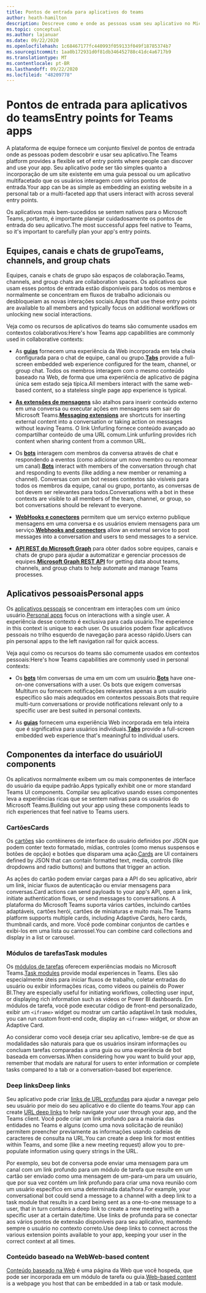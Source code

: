 ```yaml
---
title: Pontos de entrada para aplicativos do teams
author: heath-hamilton
description: Descreve como e onde as pessoas usam seu aplicativo no Microsoft Teams.
ms.topic: conceptual
ms.author: lajanuar
ms.date: 09/22/2020
ms.openlocfilehash: 1c68467177fc440993f059133f049f18785374b7
ms.sourcegitcommit: 1aa0b172931d0f81db346452788c41dc4a6717b9
ms.translationtype: MT
ms.contentlocale: pt-BR
ms.lasthandoff: 09/22/2020
ms.locfileid: "48209778"
---
```

# <a name="entry-points-for-teams-apps"></a><span data-ttu-id="ad73d-103">Pontos de entrada para aplicativos do teams</span><span class="sxs-lookup"><span data-stu-id="ad73d-103">Entry points for Teams apps</span></span>

<span data-ttu-id="ad73d-104">A plataforma de equipe fornece um conjunto flexível de pontos de entrada onde as pessoas podem descobrir e usar seu aplicativo.</span><span class="sxs-lookup"><span data-stu-id="ad73d-104">The Teams platform provides a flexible set of entry points where people can discover and use your app.</span></span> <span data-ttu-id="ad73d-105">Seu aplicativo pode ser tão simples quanto a incorporação de um site existente em uma guia pessoal ou um aplicativo multifacetado que os usuários interagem com vários pontos de entrada.</span><span class="sxs-lookup"><span data-stu-id="ad73d-105">Your app can be as simple as embedding an existing website in a personal tab or a multi-faceted app that users interact with across several entry points.</span></span>

<span data-ttu-id="ad73d-106">Os aplicativos mais bem-sucedidos se sentem nativos para o Microsoft Teams, portanto, é importante planejar cuidadosamente os pontos de entrada do seu aplicativo.</span><span class="sxs-lookup"><span data-stu-id="ad73d-106">The most successful apps feel native to Teams, so it's important to carefully plan your app's entry points.</span></span>

## <a name="teams-channels-and-group-chats"></a><span data-ttu-id="ad73d-107">Equipes, canais e chats de grupo</span><span class="sxs-lookup"><span data-stu-id="ad73d-107">Teams, channels, and group chats</span></span>

<span data-ttu-id="ad73d-108">Equipes, canais e chats de grupo são espaços de colaboração.</span><span class="sxs-lookup"><span data-stu-id="ad73d-108">Teams, channels, and group chats are collaboration spaces.</span></span> <span data-ttu-id="ad73d-109">Os aplicativos que usam esses pontos de entrada estão disponíveis para todos os membros e normalmente se concentram em fluxos de trabalho adicionais ou desbloqueiam as novas interações sociais.</span><span class="sxs-lookup"><span data-stu-id="ad73d-109">Apps that use these entry points are available to all members and typically focus on additional workflows or unlocking new social interactions.</span></span>

<span data-ttu-id="ad73d-110">Veja como os recursos de aplicativos do teams são comumente usados em contextos colaborativos:</span><span class="sxs-lookup"><span data-stu-id="ad73d-110">Here's how Teams app capabilities are commonly used in collaborative contexts:</span></span>

* <span data-ttu-id="ad73d-111">As [**guias**](~/tabs/what-are-tabs.md) fornecem uma experiência da Web incorporada em tela cheia configurada para o chat de equipe, canal ou grupo.</span><span class="sxs-lookup"><span data-stu-id="ad73d-111">[**Tabs**](~/tabs/what-are-tabs.md) provide a full-screen embedded web experience configured for the team, channel, or group chat.</span></span> <span data-ttu-id="ad73d-112">Todos os membros interagem com o mesmo conteúdo baseado na Web, de forma que uma experiência de aplicativo de página única sem estado seja típica.</span><span class="sxs-lookup"><span data-stu-id="ad73d-112">All members interact with the same web-based content, so a stateless single page app experience is typical.</span></span>

* <span data-ttu-id="ad73d-113">[**As extensões de mensagens**](~/messaging-extensions/what-are-messaging-extensions.md) são atalhos para inserir conteúdo externo em uma conversa ou executar ações em mensagens sem sair do Microsoft Teams.</span><span class="sxs-lookup"><span data-stu-id="ad73d-113">[**Messaging extensions**](~/messaging-extensions/what-are-messaging-extensions.md) are shortcuts for inserting external content into a conversation or taking action on messages without leaving Teams.</span></span> <span data-ttu-id="ad73d-114">O link Unfurling fornece conteúdo avançado ao compartilhar conteúdo de uma URL comum.</span><span class="sxs-lookup"><span data-stu-id="ad73d-114">Link unfurling provides rich content when sharing content from a common URL.</span></span>

* <span data-ttu-id="ad73d-115">Os [**bots**](~/bots/what-are-bots.md) interagem com membros da conversa através de chat e respondendo a eventos (como adicionar um novo membro ou renomear um canal).</span><span class="sxs-lookup"><span data-stu-id="ad73d-115">[**Bots**](~/bots/what-are-bots.md) interact with members of the conversation through chat and responding to events (like adding a new member or renaming a channel).</span></span> <span data-ttu-id="ad73d-116">Conversas com um bot nesses contextos são visíveis para todos os membros da equipe, canal ou grupo, portanto, as conversas de bot devem ser relevantes para todos.</span><span class="sxs-lookup"><span data-stu-id="ad73d-116">Conversations with a bot in these contexts are visible to all members of the team, channel, or group, so bot conversations should be relevant to everyone.</span></span>

* <span data-ttu-id="ad73d-117">[**WebHooks e conectores**](~/webhooks-and-connectors/what-are-webhooks-and-connectors.md) permitem que um serviço externo publique mensagens em uma conversa e os usuários enviem mensagens para um serviço.</span><span class="sxs-lookup"><span data-stu-id="ad73d-117">[**Webhooks and connectors**](~/webhooks-and-connectors/what-are-webhooks-and-connectors.md) allow an external service to post messages into a conversation and users to send messages to a service.</span></span>

* <span data-ttu-id="ad73d-118">[**API REST do Microsoft Graph**](https://docs.microsoft.com/graph/teams-concept-overview) para obter dados sobre equipes, canais e chats de grupo para ajudar a automatizar e gerenciar processos de equipes.</span><span class="sxs-lookup"><span data-stu-id="ad73d-118">[**Microsoft Graph REST API**](https://docs.microsoft.com/graph/teams-concept-overview) for getting data about teams, channels, and group chats to help automate and manage Teams processes.</span></span>

## <a name="personal-apps"></a><span data-ttu-id="ad73d-119">Aplicativos pessoais</span><span class="sxs-lookup"><span data-stu-id="ad73d-119">Personal apps</span></span>

<span data-ttu-id="ad73d-120">Os [aplicativos pessoais](~/concepts/design/personal-apps.md) se concentram em interações com um único usuário.</span><span class="sxs-lookup"><span data-stu-id="ad73d-120">[Personal apps](~/concepts/design/personal-apps.md) focus on interactions with a single user.</span></span> <span data-ttu-id="ad73d-121">A experiência desse contexto é exclusiva para cada usuário.</span><span class="sxs-lookup"><span data-stu-id="ad73d-121">The experience in this context is unique to each user.</span></span> <span data-ttu-id="ad73d-122">Os usuários podem fixar aplicativos pessoais no trilho esquerdo de navegação para acesso rápido.</span><span class="sxs-lookup"><span data-stu-id="ad73d-122">Users can pin personal apps to the left navigation rail for quick access.</span></span>

<span data-ttu-id="ad73d-123">Veja aqui como os recursos do teams são comumente usados em contextos pessoais:</span><span class="sxs-lookup"><span data-stu-id="ad73d-123">Here's how Teams capabilities are commonly used in personal contexts:</span></span>

* <span data-ttu-id="ad73d-124">Os [**bots**](~/bots/what-are-bots.md) têm conversas de uma em um com um usuário.</span><span class="sxs-lookup"><span data-stu-id="ad73d-124">[**Bots**](~/bots/what-are-bots.md) have one-on-one conversations with a user.</span></span> <span data-ttu-id="ad73d-125">Os bots que exigem conversas Multiturn ou fornecem notificações relevantes apenas a um usuário específico são mais adequados em contextos pessoais.</span><span class="sxs-lookup"><span data-stu-id="ad73d-125">Bots that require multi-turn conversations or provide notifications relevant only to a specific user are best suited in personal contexts.</span></span>

* <span data-ttu-id="ad73d-126">As [**guias**](~/tabs/what-are-tabs.md) fornecem uma experiência Web incorporada em tela inteira que é significativa para usuários individuais.</span><span class="sxs-lookup"><span data-stu-id="ad73d-126">[**Tabs**](~/tabs/what-are-tabs.md) provide a full-screen embedded web experience that's meaningful to individual users.</span></span>

## <a name="ui-components"></a><span data-ttu-id="ad73d-127">Componentes da interface do usuário</span><span class="sxs-lookup"><span data-stu-id="ad73d-127">UI components</span></span>

<span data-ttu-id="ad73d-128">Os aplicativos normalmente exibem um ou mais componentes de interface do usuário da equipe padrão.</span><span class="sxs-lookup"><span data-stu-id="ad73d-128">Apps typically exhibit one or more standard Teams UI components.</span></span> <span data-ttu-id="ad73d-129">Compilar seu aplicativo usando esses componentes leva a experiências ricas que se sentem nativas para os usuários do Microsoft Teams.</span><span class="sxs-lookup"><span data-stu-id="ad73d-129">Building out your app using these components leads to rich experiences that feel native to Teams users.</span></span>

### <a name="cards"></a><span data-ttu-id="ad73d-130">Cartões</span><span class="sxs-lookup"><span data-stu-id="ad73d-130">Cards</span></span>

<span data-ttu-id="ad73d-131">Os [cartões](~/task-modules-and-cards/what-are-cards.md) são contêineres de interface do usuário definidos por JSON que podem conter texto formatado, mídias, controles (como menus suspensos e botões de opção) e botões que disparam uma ação.</span><span class="sxs-lookup"><span data-stu-id="ad73d-131">[Cards](~/task-modules-and-cards/what-are-cards.md) are UI containers defined by JSON that can contain formatted text, media, controls (like dropdowns and radio buttons) and buttons that trigger an action.</span></span>

<span data-ttu-id="ad73d-132">As ações do cartão podem enviar cargas para a API do seu aplicativo, abrir um link, iniciar fluxos de autenticação ou enviar mensagens para conversas.</span><span class="sxs-lookup"><span data-stu-id="ad73d-132">Card actions can send payloads to your app's API, open a link, initiate authentication flows, or send messages to conversations.</span></span> <span data-ttu-id="ad73d-133">A plataforma do Microsoft Teams suporta vários cartões, incluindo cartões adaptáveis, cartões herói, cartões de miniaturas e muito mais.</span><span class="sxs-lookup"><span data-stu-id="ad73d-133">The Teams platform supports multiple cards, including Adaptive Cards, hero cards, thumbnail cards, and more.</span></span> <span data-ttu-id="ad73d-134">Você pode combinar conjuntos de cartões e exibi-los em uma lista ou carrossel.</span><span class="sxs-lookup"><span data-stu-id="ad73d-134">You can combine card collections and display in a list or carousel.</span></span>

### <a name="task-modules"></a><span data-ttu-id="ad73d-135">Módulos de tarefas</span><span class="sxs-lookup"><span data-stu-id="ad73d-135">Task modules</span></span>

<span data-ttu-id="ad73d-136">Os [módulos de tarefas](~/task-modules-and-cards/what-are-task-modules.md) oferecem experiências modais no Microsoft Teams.</span><span class="sxs-lookup"><span data-stu-id="ad73d-136">[Task modules](~/task-modules-and-cards/what-are-task-modules.md) provide modal experiences in Teams.</span></span> <span data-ttu-id="ad73d-137">Eles são especialmente úteis para iniciar fluxos de trabalho, coletar entradas do usuário ou exibir informações ricas, como vídeos ou painéis do Power BI.</span><span class="sxs-lookup"><span data-stu-id="ad73d-137">They are especially useful for initiating workflows, collecting user input, or displaying rich information such as videos or Power BI dashboards.</span></span> <span data-ttu-id="ad73d-138">Em módulos de tarefa, você pode executar código de front-end personalizado, exibir um `<iframe>` widget ou mostrar um cartão adaptável.</span><span class="sxs-lookup"><span data-stu-id="ad73d-138">In task modules, you can run custom front-end code, display an `<iframe>` widget, or show an Adaptive Card.</span></span>

<span data-ttu-id="ad73d-139">Ao considerar como você deseja criar seu aplicativo, lembre-se de que as modalidades são naturais para que os usuários insiram informações ou concluam tarefas comparadas a uma guia ou uma experiência de bot baseada em conversas.</span><span class="sxs-lookup"><span data-stu-id="ad73d-139">When considering how you want to build your app, remember that modals are natural for users to enter information or complete tasks compared to a tab or a conversation-based bot experience.</span></span>

### <a name="deep-links"></a><span data-ttu-id="ad73d-140">Deep links</span><span class="sxs-lookup"><span data-stu-id="ad73d-140">Deep links</span></span>

<span data-ttu-id="ad73d-141">Seu aplicativo pode criar [links de URL profundas](~/concepts/build-and-test/deep-links.md) para ajudar a navegar pelo seu usuário por meio do seu aplicativo e do cliente do teams.</span><span class="sxs-lookup"><span data-stu-id="ad73d-141">Your app can create [URL deep links](~/concepts/build-and-test/deep-links.md) to help navigate your user through your app, and the Teams client.</span></span> <span data-ttu-id="ad73d-142">Você pode criar um link profundo para a maioria das entidades no Teams e alguns (como uma nova solicitação de reunião) permitem preencher previamente as informações usando cadeias de caracteres de consulta na URL.</span><span class="sxs-lookup"><span data-stu-id="ad73d-142">You can create a deep link for most entities within Teams, and some (like a new meeting request) allow you to pre-populate information using query strings in the URL.</span></span>

<span data-ttu-id="ad73d-143">Por exemplo, seu bot de conversa pode enviar uma mensagem para um canal com um link profundo para um módulo de tarefa que resulte em um cartão ser enviado como uma mensagem de um-para-um para um usuário, que por sua vez contém um link profundo para criar uma nova reunião com um usuário específico em uma determinada data/hora.</span><span class="sxs-lookup"><span data-stu-id="ad73d-143">For example, your conversational bot could send a message to a channel with a deep link to a task module that results in a card being sent as a one-to-one message to a user, that in turn contains a deep link to create a new meeting with a specific user at a certain date/time.</span></span> <span data-ttu-id="ad73d-144">Use links de profunda para se conectar aos vários pontos de extensão disponíveis para seu aplicativo, mantendo sempre o usuário no contexto correto.</span><span class="sxs-lookup"><span data-stu-id="ad73d-144">Use deep links to connect across the various extension points available to your app, keeping your user in the correct context at all times.</span></span>

### <a name="web-based-content"></a><span data-ttu-id="ad73d-145">Conteúdo baseado na Web</span><span class="sxs-lookup"><span data-stu-id="ad73d-145">Web-based content</span></span>

<span data-ttu-id="ad73d-146">[Conteúdo baseado na Web](~/tabs/how-to/create-tab-pages/content-page.md) é uma página da Web que você hospeda, que pode ser incorporada em um módulo de tarefa ou guia.</span><span class="sxs-lookup"><span data-stu-id="ad73d-146">[Web-based content](~/tabs/how-to/create-tab-pages/content-page.md) is a webpage you host that can be embedded in a tab or task module.</span></span>
